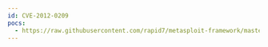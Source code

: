 ```yaml
---
id: CVE-2012-0209
pocs:
  - https://raw.githubusercontent.com/rapid7/metasploit-framework/master/modules/exploits/multi/http/horde_href_backdoor.rb
---
```

